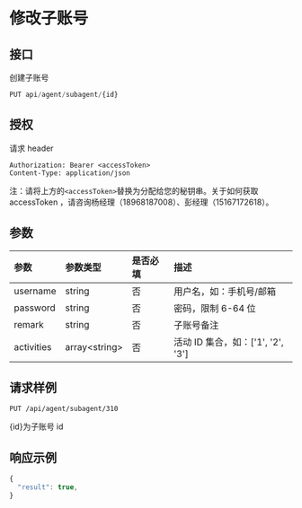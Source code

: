 # 修改子账号

## 接口

创建子账号

```javascript
PUT api/agent/subagent/{id}
```

## 授权

请求 header

```http
Authorization: Bearer <accessToken>
Content-Type: application/json
```

注：请将上方的`<accessToken>`替换为分配给您的秘钥串。关于如何获取 accessToken ，请咨询杨经理（18968187008）、彭经理（15167172618）。

## 参数

| 参数 | 参数类型 | 是否必填 | 描述 |
| :--- | :--- | :--- | :--- |
| username | string |  否 | 用户名，如：手机号/邮箱 |
| password | string |  否 | 密码，限制 6-64 位 |
| remark | string | 否 | 子账号备注 |
| activities | array&lt;string&gt; | 否 | 活动 ID 集合，如：\['1', '2', '3'\] |

## 请求样例

```http
PUT /api/agent/subagent/310
```

{id}为子账号 id

## 响应示例

```javascript
{
  "result": true,
}
```

